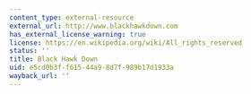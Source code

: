 ```yaml
---
content_type: external-resource
external_url: http://www.blackhawkdown.com
has_external_license_warning: true
license: https://en.wikipedia.org/wiki/All_rights_reserved
status: ''
title: Black Hawk Down
uid: e5cd0b3f-f615-44a9-8d7f-989b17d1933a
wayback_url: ''
---
```

